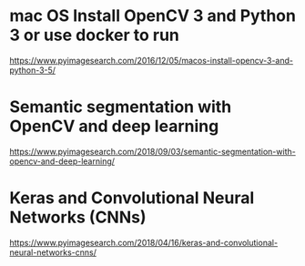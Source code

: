 # mac OS Install OpenCV 3 and Python 3 or use docker to run 
https://www.pyimagesearch.com/2016/12/05/macos-install-opencv-3-and-python-3-5/


# Semantic segmentation with OpenCV and deep learning
https://www.pyimagesearch.com/2018/09/03/semantic-segmentation-with-opencv-and-deep-learning/





# Keras and Convolutional Neural Networks (CNNs)
https://www.pyimagesearch.com/2018/04/16/keras-and-convolutional-neural-networks-cnns/

